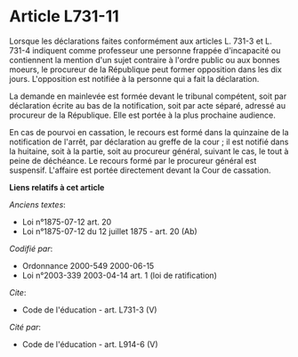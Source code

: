 # Article L731-11

Lorsque les déclarations faites conformément aux articles L. 731-3 et L. 731-4 indiquent comme professeur une personne
frappée d'incapacité ou contiennent la mention d'un sujet contraire à l'ordre public ou aux bonnes moeurs, le procureur de la
République peut former opposition dans les dix jours. L'opposition est notifiée à la personne qui a fait la déclaration. 

La demande en mainlevée est formée devant le tribunal compétent, soit par déclaration écrite au bas de la notification, soit
par acte séparé, adressé au procureur de la République. Elle est portée à la plus prochaine audience. 

En cas de pourvoi en cassation, le recours est formé dans la quinzaine de la notification de l'arrêt, par déclaration au
greffe de la cour ; il est notifié dans la huitaine, soit à la partie, soit au procureur général, suivant le cas, le tout à
peine de déchéance. Le recours formé par le procureur général est suspensif. L'affaire est portée directement devant la Cour
de cassation.

**Liens relatifs à cet article**

_Anciens textes_:

  - Loi n°1875-07-12 art. 20
  - Loi n°1875-07-12 du 12 juillet 1875 - art. 20 (Ab)

_Codifié par_:

  - Ordonnance 2000-549 2000-06-15
  - Loi n°2003-339 2003-04-14 art. 1 (loi de ratification)

_Cite_:

  - Code de l'éducation - art. L731-3 (V)

_Cité par_:

  - Code de l'éducation - art. L914-6 (V)
